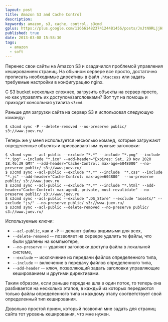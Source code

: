 ```yaml
---
layout: post
title: Amazon S3 and Cache Control
description: 
keywords: amazon, s3, cache, control, s3cmd
gplus: https://plus.google.com/116661482374124481456/posts/JnJtN9RLjjH
published: true
date: 2013-03-08 15:58:30
tags:
  - amazon
  - soft
---
```


Перенес свои сайты на Amazon S3 и озадачился проблемой управления кешированием страниц. На обычном сервере все просто, достаточно прописать необходимые директивы в файл `.htaccess` или задать требуемые настройки в конфигурацию nginx.

С S3 bucket несколько сложнее, загрузить объекты на сервер просто, но как управлять их доступом/заголовками? Вот тут на помощь и приходит консольная утилита `s3cmd`.

Раньше для загрузки сайта на сервер S3 я использовал следующую команду:

    $ s3cmd sync -P --delete-removed --no-preserve public/ s3://www.juev.ru/

Теперь же у меня используется несколько команд, которые загружают определенные объекты и присваивают им нужные заголовки:

    $ s3cmd sync --acl-public --exclude "*.*" --include "*.png" --include "*.jpg" --include "*.ico" --add-header="Expires: Sat, 20 Nov 2020 18:46:39 GMT" --add-header="Cache-Control: max-age=6048000" --no-preserve public/ s3://www.juev.ru/
    $ s3cmd sync --acl-public --exclude "*.*" --include  "*.css" --include "*.js" --add-header="Cache-Control: max-age=604800"  --no-preserve public/ s3://www.juev.ru    
    $ s3cmd sync --acl-public --exclude "*.*" --include "*.html" --add-header="Cache-Control: max-age=0, private, must-revalidate" --no-preserve public/ s3://www.juev.ru    
    $ s3cmd sync --acl-public --exclude ".DS_Store" --exclude "assets/" --exclude "js/" --no-preserve public/ s3://www.juev.ru/    
    $ s3cmd sync --acl-public --delete-removed --no-preserve public/ s3://www.juev.ru/
  
Используемые ключи:

* `--acl-public`, как и `-P` -- делают файлы видимыми для всех, 
* `--delete-removed` -- позволяет на сервере удалить те файлы, что были удалены на компьютере,
* `--no-preserve` -- удаляют заголовки доступа файла в локальной системе,
* `--exclude` -- исключение из передачи файлов определенного типа,
* `--include` -- включение в передачу файлов определенного типа,
* `--add-header` -- ключ, позволяющий задать заголовки управляющие кешированием и другими директивами.

Таким образом, если раньше передача шла в один поток, то теперь она разбивается на несколько этапов, в каждый из которых передаются только файлы определенного типа и каждому этапу соответствует свой определенный тип кеширования.

Довольно простой прием, который позволил мне задать для страниц сайта тот уровень кеширования, что мне нужен.